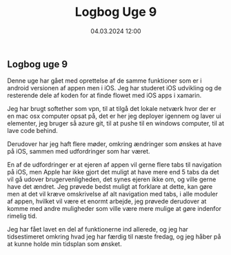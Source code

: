﻿---
title: Logbog Uge 9
date: 04.03.2024 12:00
categories: [Praktik]
tags: [praktik]
---
## Logbog uge 9

Denne uge har gået med oprettelse af de samme funktioner som er i android versionen af appen men i iOS.
Jeg har studeret iOS udvikling og de resterende dele af koden for at finde flowet med iOS apps i xamarin.

Jeg har brugt softether som vpn, til at tilgå det lokale netværk hvor der er en mac osx computer opsat på, 
det er her jeg deployer igennem og laver ui elementer, jeg bruger så azure git, til at pushe til en windows computer, til at lave code behind.

Derudover har jeg haft flere møder, omkring ændringer som ønskes at have på iOS, sammen med udfordringer som har været.

En af de udfordringer er at ejeren af appen vil gerne flere tabs til navigation på iOS,
men Apple har ikke gjort det muligt at have mere end 5 tabs da det vil gå udover brugervenligheden,
det synes ejeren ikke om, og ville gerne have det ændret. Jeg prøvede bedst muligt at forklare at dette, 
kan gøre men at det vil kræve omskrivelse af alt navigation med tabs, i alle moduler af appen, 
hvilket vil være et enormt arbejde, jeg prøvede derudover at komme med andre muligheder som ville være mere mulige at gøre indenfor rimelig tid.

Jeg har fået lavet en del af funktionerne ind allerede, og jeg har tidsestimeret omkring hvad jeg har færdig til næste fredag, og jeg håber på at kunne holde min tidsplan som ønsket.
